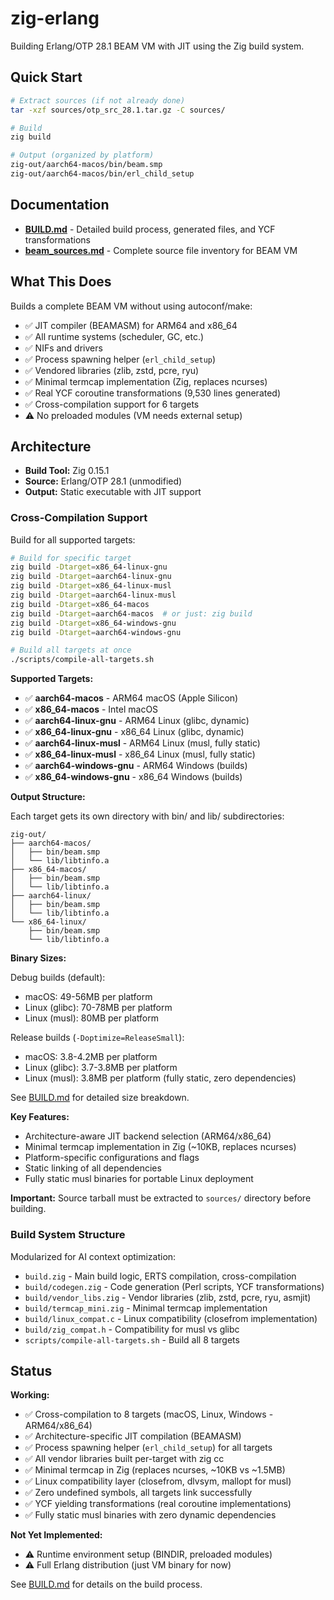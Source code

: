# zig-erlang

Building Erlang/OTP 28.1 BEAM VM with JIT using the Zig build system.

## Quick Start

```bash
# Extract sources (if not already done)
tar -xzf sources/otp_src_28.1.tar.gz -C sources/

# Build
zig build

# Output (organized by platform)
zig-out/aarch64-macos/bin/beam.smp
zig-out/aarch64-macos/bin/erl_child_setup
```

## Documentation

- **[BUILD.md](BUILD.md)** - Detailed build process, generated files, and YCF transformations
- **[beam_sources.md](beam_sources.md)** - Complete source file inventory for BEAM VM

## What This Does

Builds a complete BEAM VM without using autoconf/make:
- ✅ JIT compiler (BEAMASM) for ARM64 and x86_64
- ✅ All runtime systems (scheduler, GC, etc.)
- ✅ NIFs and drivers
- ✅ Process spawning helper (`erl_child_setup`)
- ✅ Vendored libraries (zlib, zstd, pcre, ryu)
- ✅ Minimal termcap implementation (Zig, replaces ncurses)
- ✅ Real YCF coroutine transformations (9,530 lines generated)
- ✅ Cross-compilation support for 6 targets
- ⚠️ No preloaded modules (VM needs external setup)

## Architecture

- **Build Tool:** Zig 0.15.1
- **Source:** Erlang/OTP 28.1 (unmodified)
- **Output:** Static executable with JIT support

### Cross-Compilation Support

Build for all supported targets:
```bash
# Build for specific target
zig build -Dtarget=x86_64-linux-gnu
zig build -Dtarget=aarch64-linux-gnu
zig build -Dtarget=x86_64-linux-musl
zig build -Dtarget=aarch64-linux-musl
zig build -Dtarget=x86_64-macos
zig build -Dtarget=aarch64-macos  # or just: zig build
zig build -Dtarget=x86_64-windows-gnu
zig build -Dtarget=aarch64-windows-gnu

# Build all targets at once
./scripts/compile-all-targets.sh
```

**Supported Targets:**
- ✅ **aarch64-macos** - ARM64 macOS (Apple Silicon)
- ✅ **x86_64-macos** - Intel macOS
- ✅ **aarch64-linux-gnu** - ARM64 Linux (glibc, dynamic)
- ✅ **x86_64-linux-gnu** - x86_64 Linux (glibc, dynamic)
- ✅ **aarch64-linux-musl** - ARM64 Linux (musl, fully static)
- ✅ **x86_64-linux-musl** - x86_64 Linux (musl, fully static)
- ✅ **aarch64-windows-gnu** - ARM64 Windows (builds)
- ✅ **x86_64-windows-gnu** - x86_64 Windows (builds)

**Output Structure:**

Each target gets its own directory with bin/ and lib/ subdirectories:
```
zig-out/
├── aarch64-macos/
│   ├── bin/beam.smp
│   └── lib/libtinfo.a
├── x86_64-macos/
│   ├── bin/beam.smp
│   └── lib/libtinfo.a
├── aarch64-linux/
│   ├── bin/beam.smp
│   └── lib/libtinfo.a
└── x86_64-linux/
    ├── bin/beam.smp
    └── lib/libtinfo.a
```

**Binary Sizes:**

Debug builds (default):
- macOS: 49-56MB per platform
- Linux (glibc): 70-78MB per platform
- Linux (musl): 80MB per platform

Release builds (`-Doptimize=ReleaseSmall`):
- macOS: 3.8-4.2MB per platform
- Linux (glibc): 3.7-3.8MB per platform
- Linux (musl): 3.8MB per platform (fully static, zero dependencies)

See [BUILD.md](BUILD.md) for detailed size breakdown.

**Key Features:**
- Architecture-aware JIT backend selection (ARM64/x86_64)
- Minimal termcap implementation in Zig (~10KB, replaces ncurses)
- Platform-specific configurations and flags
- Static linking of all dependencies
- Fully static musl binaries for portable Linux deployment

**Important:** Source tarball must be extracted to `sources/` directory before building.

### Build System Structure

Modularized for AI context optimization:
- `build.zig` - Main build logic, ERTS compilation, cross-compilation
- `build/codegen.zig` - Code generation (Perl scripts, YCF transformations)
- `build/vendor_libs.zig` - Vendor libraries (zlib, zstd, pcre, ryu, asmjit)
- `build/termcap_mini.zig` - Minimal termcap implementation
- `build/linux_compat.c` - Linux compatibility (closefrom implementation)
- `build/zig_compat.h` - Compatibility for musl vs glibc
- `scripts/compile-all-targets.sh` - Build all 8 targets

## Status

**Working:**
- ✅ Cross-compilation to 8 targets (macOS, Linux, Windows - ARM64/x86_64)
- ✅ Architecture-specific JIT compilation (BEAMASM)
- ✅ Process spawning helper (`erl_child_setup`) for all targets
- ✅ All vendor libraries built per-target with zig cc
- ✅ Minimal termcap in Zig (replaces ncurses, ~10KB vs ~1.5MB)
- ✅ Linux compatibility layer (closefrom, dlvsym, mallopt for musl)
- ✅ Zero undefined symbols, all targets link successfully
- ✅ YCF yielding transformations (real coroutine implementations)
- ✅ Fully static musl binaries with zero dynamic dependencies

**Not Yet Implemented:**
- ⚠️ Runtime environment setup (BINDIR, preloaded modules)
- ⚠️ Full Erlang distribution (just VM binary for now)

See [BUILD.md](BUILD.md) for details on the build process.
